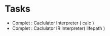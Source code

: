 # Tasks

<ul>
    <li>
        <span>Complet</span>
        <span>:</span>
        <span>Caclulator Interpreter ( calc )</span>
    </li>
    <li>
        <span>Complet</span>
        <span>:</span>
        <span>Caclulator IR Interpreter( lifepath )</span>
    </li>
</ul>
